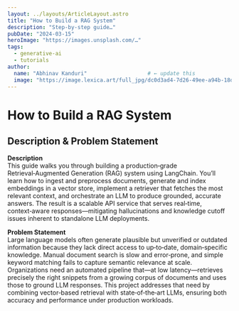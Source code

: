 ```yaml
---
layout: ../layouts/ArticleLayout.astro
title: "How to Build a RAG System"
description: "Step‑by‑step guide…"
pubDate: "2024-03-15"
heroImage: "https://images.unsplash.com/…"
tags:
  - generative-ai
  - tutorials
author:
  name: "Abhinav Kanduri"                   # ← update this
  image: "https://image.lexica.art/full_jpg/dc0d3ad4-7d26-49ee-a94b-18d831041625"  # ← or this
---
```


# How to Build a RAG System

## Description & Problem Statement

**Description**  
This guide walks you through building a production‑grade Retrieval‑Augmented Generation (RAG) system using LangChain. You’ll learn how to ingest and preprocess documents, generate and index embeddings in a vector store, implement a retriever that fetches the most relevant context, and orchestrate an LLM to produce grounded, accurate answers. The result is a scalable API service that serves real‑time, context‑aware responses—mitigating hallucinations and knowledge cutoff issues inherent to standalone LLM deployments.

**Problem Statement**  
Large language models often generate plausible but unverified or outdated information because they lack direct access to up‑to‑date, domain‑specific knowledge. Manual document search is slow and error‑prone, and simple keyword matching fails to capture semantic relevance at scale. Organizations need an automated pipeline that—at low latency—retrieves precisely the right snippets from a growing corpus of documents and uses those to ground LLM responses. This project addresses that need by combining vector‑based retrieval with state‑of‑the‑art LLMs, ensuring both accuracy and performance under production workloads.  
